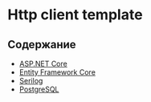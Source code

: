 # Http client template
## Содержание
 
* [ASP.NET Core](https://docs.microsoft.com/en-us/aspnet/core/introduction-to-aspnet-core)
* [Entity Framework Core](https://docs.microsoft.com/en-us/ef/core/)
* [Serilog](https://serilog.net/)
* [PostgreSQL](https://www.postgresql.org/)



